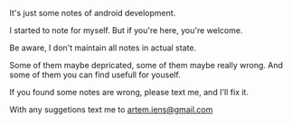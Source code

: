 It's just some notes of android development. 

I started to note for myself. But if you're here, you're welcome.

Be aware, I don't maintain all notes in actual state.

Some of them maybe depricated, some of them maybe really wrong. And some of them you can find usefull for youself. 

If you found some notes are wrong, please text me, and I'll fix it.

With any suggetions text me to artem.iens@gmail.com
